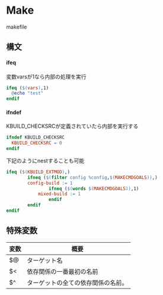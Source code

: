 # Make
makefile

## 構文

#### ifeq

変数varsが1なら内部の処理を実行

``` makefile
ifeq ($(vars),1)
  @echo "test"
endif
```

#### ifndef

KBUILD_CHECKSRCが定義されていたら内部を実行する

``` makefile
ifndef KBUILD_CHECKSRC
  KBUILD_CHECKSRC = 0
endif
```

下記のようにnestすることも可能

``` makefile
ifeq ($(KBUILD_EXTMOD),)
        ifneq ($(filter config %config,$(MAKECMDGOALS)),)
		config-build := 1
                ifneq ($(words $(MAKECMDGOALS)),1)
			mixed-build := 1
                endif
        endif
endif
```

## 特殊変数

|変数|概要|
|---|----|
$@|ターゲット名
$<|依存関係の一番最初の名前
$^|ターゲットの全ての依存関係の名前。
